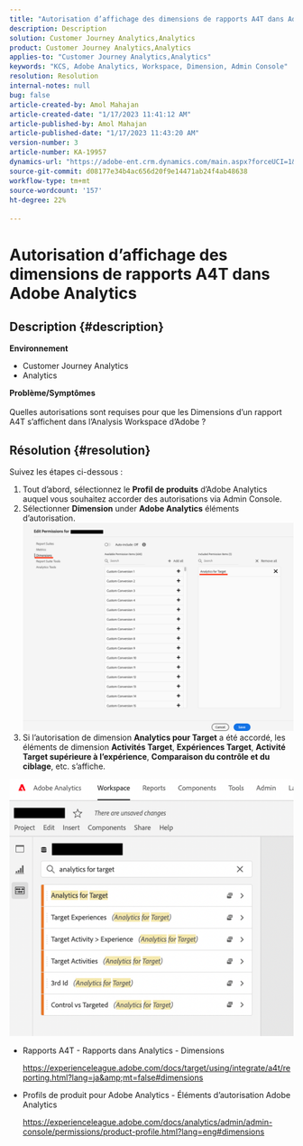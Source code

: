 ```yaml
---
title: "Autorisation d’affichage des dimensions de rapports A4T dans Adobe Analytics"
description: Description
solution: Customer Journey Analytics,Analytics
product: Customer Journey Analytics,Analytics
applies-to: "Customer Journey Analytics,Analytics"
keywords: "KCS, Adobe Analytics, Workspace, Dimension, Admin Console"
resolution: Resolution
internal-notes: null
bug: false
article-created-by: Amol Mahajan
article-created-date: "1/17/2023 11:41:12 AM"
article-published-by: Amol Mahajan
article-published-date: "1/17/2023 11:43:20 AM"
version-number: 3
article-number: KA-19957
dynamics-url: "https://adobe-ent.crm.dynamics.com/main.aspx?forceUCI=1&pagetype=entityrecord&etn=knowledgearticle&id=a94a6dd4-5b96-ed11-aad1-6045bd006b3d"
source-git-commit: d08177e34b4ac656d20f9e14471ab24f4ab48638
workflow-type: tm+mt
source-wordcount: '157'
ht-degree: 22%

---
```


# Autorisation d’affichage des dimensions de rapports A4T dans Adobe Analytics

## Description {#description}

<b>Environnement</b>
- Customer Journey Analytics
- Analytics



<b>Problème/Symptômes</b><br><br>Quelles autorisations sont requises pour que les Dimensions d’un rapport A4T s’affichent dans l’Analysis Workspace d’Adobe ?<br>

## Résolution {#resolution}

Suivez les étapes ci-dessous :
1. Tout d’abord, sélectionnez le <b>Profil de produits</b> d’Adobe Analytics auquel vous souhaitez accorder des autorisations via Admin Console.
2. Sélectionner <b>Dimension</b> under <b>Adobe Analytics</b> éléments d’autorisation.\
   ![](assets/123b13c2-bb08-ed11-82e4-00224809a4ae.png)
3. Si l’autorisation de dimension <b>Analytics pour Target</b> a été accordé, les éléments de dimension <b>Activités Target</b>, <b>Expériences Target</b>, <b>Activité Target supérieure à l’expérience</b>, <b>Comparaison du contrôle et du ciblage</b>, etc. s’affiche.


![](assets/8b0bbd95-f4f5-ec11-bb3d-000d3a5b0d3b.png)

- Rapports A4T - Rapports dans Analytics - Dimensions

   https://experienceleague.adobe.com/docs/target/using/integrate/a4t/reporting.html?lang=ja&amp;mt=false#dimensions
- Profils de produit pour Adobe Analytics - Éléments d’autorisation Adobe Analytics

   https://experienceleague.adobe.com/docs/analytics/admin/admin-console/permissions/product-profile.html?lang=eng#dimensions

